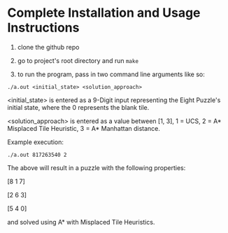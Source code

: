 # Complete Installation and Usage Instructions

1. clone the github repo

2. go to project's root directory and run `make`

3. to run the program, pass in two command line arguments like so:

`./a.out <initial_state> <solution_approach>`

<initial_state> is entered as a 9-Digit input representing the Eight Puzzle's initial state, where the 0 represents the blank tile. 

<solution_approach> is entered as a value between [1, 3], 1 = UCS, 2 = A* Misplaced Tile Heuristic, 3 = A* Manhattan distance.

Example execution:

`./a.out 817263540 2`

The above will result in a puzzle with the following properties:

[8 1 7]

[2 6 3]

[5 4 0]

and solved using A* with Misplaced Tile Heuristics.
